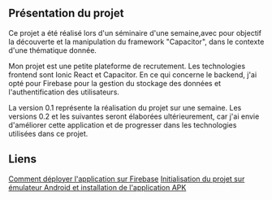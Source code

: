 ## Présentation du projet
Ce projet a été réalisé lors d'un séminaire d'une semaine,avec pour objectif la découverte et la manipulation du framework "Capacitor", dans le contexte d'une thématique donnée. 

Mon projet est une petite plateforme de recrutement. 
Les technologies frontend sont Ionic React et Capacitor. En ce qui concerne le backend, j'ai opté pour Firebase pour la gestion du stockage des données et l'authentification des utilisateurs.

La version 0.1 représente la réalisation du projet sur une semaine. Les versions 0.2 et les suivantes seront élaborées ultérieurement, car j'ai envie d'améliorer cette application et de progresser dans les technologies utilisées dans ce projet.

## Liens
[Comment déployer l'application sur Firebase](./docs/DeploimentFirebase.md)
[Initialisation du projet sur émulateur Android et installation de l'application APK](./docs/Android.md)